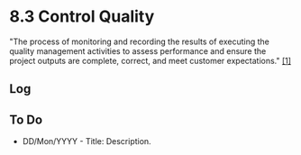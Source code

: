 # 8.3 Control Quality

"The process of monitoring and recording the results of executing the quality
management activities to assess performance and ensure the project outputs are
complete, correct, and meet customer expectations." [[1]](../home.md#references)

## Log

## To Do

- DD/Mon/YYYY - Title: Description.
